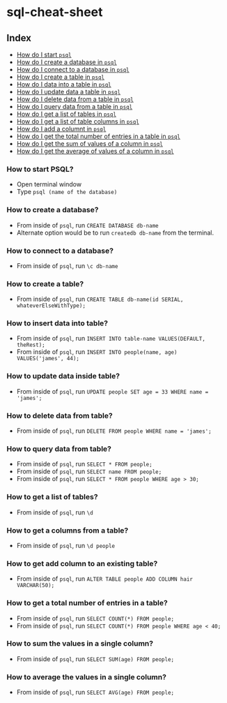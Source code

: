 # sql-cheat-sheet

## Index
* [How do I start `psql`](#how-to-start-psql)
* [How do I create a database in `psql`](#how-to-create-db)
* [How do I connect to a database in `psql`](#connect-to-db)
* [How do I create a table in `psql`](#create-a-table)
* [How do I data into a table in `psql`](#insert-data-into-table)
* [How do I update data a table in `psql`](#update-data-inside-table)
* [How do I delete data from a table in `psql`](#delete-data-from-table)
* [How do I query data from a table in `psql`](#query-data-from-table)
* [How do I get a list of tables in `psql`](#get-list-of-tables)
* [How do I get a list of table columns in `psql`](#get-columns-of-tables)
* [How do I add a columnt in `psql`](#add-a-new-column)
* [How do I get the total number of entries in a table in `psql`](#total-number-of-entries)
* [How do I get the sum of values of a column in `psql`](#sum-of-values)
* [How do I get the average of values of a column in `psql`](#get-average-of-values)


### How to start PSQL?<a id="how-to-start-psql"></a>
* Open terminal window
* Type `psql (name of the database)`

### How to create a database?<a id="how-to-create-db"></a>
* From inside of `psql`, run `CREATE DATABASE db-name`
* Alternate option would be to run `createdb db-name` from the terminal.

### How to connect to a database?<a id="connect-to-db"></a>
* From inside of `psql`, run `\c db-name`

### How to create a table?<a id="create-a-table"></a>
* From inside of `psql`, run `CREATE TABLE db-name(id SERIAL, whateverElseWithType);`

### How to insert data into table?<a id="insert-data-into-table"></a>
* From inside of `psql`, run `INSERT INTO table-name VALUES(DEFAULT, theRest);`
* From inside of `psql`, run `INSERT INTO people(name, age) VALUES('james', 44);`

### How to update data inside table?<a id="update-data-inside-table"></a>
* From inside of `psql`, run `UPDATE people SET age = 33 WHERE name = 'james';`

### How to delete data from table?<a id="delete-data-from-table"></a>
* From inside of `psql`, run `DELETE FROM people WHERE name = 'james';`

### How to query data from table?<a id="query-data-from-table"></a>
* From inside of `psql`, run `SELECT * FROM people;`
* From inside of `psql`, run `SELECT name FROM people;`
* From inside of `psql`, run `SELECT * FROM people WHERE age > 30;`

### How to get a list of tables?<a id="get-list-of-tables"></a>
* From inside of `psql`, run `\d`

### How to get a columns from a table?<a id="get-columns-of-tables"></a>
* From inside of `psql`, run `\d people`

### How to get add column to an existing table?<a id="add-a-new-column"></a>
* From inside of `psql`, run `ALTER TABLE people ADD COLUMN hair VARCHAR(50);`

### How to get a total number of entries in a table?<a id="total-number-of-entries"></a>
* From inside of `psql`, run `SELECT COUNT(*) FROM people;`
* From inside of `psql`, run `SELECT COUNT(*) FROM people WHERE age < 40;`

### How to sum the values in a single column?<a id="sum-of-values"></a>
* From inside of `psql`, run `SELECT SUM(age) FROM people;`

### How to average the values in a single column?<a id="get-average-of-values"></a>
* From inside of `psql`, run `SELECT AVG(age) FROM people;`